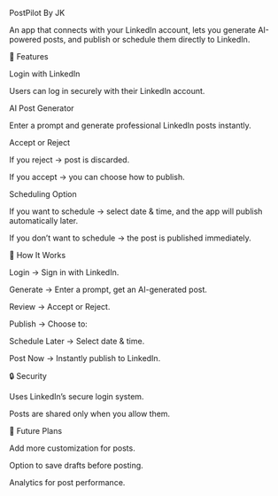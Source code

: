 PostPilot By JK

An app that connects with your LinkedIn account, lets you generate AI-powered posts, and publish or schedule them directly to LinkedIn.

🚀 Features

Login with LinkedIn

Users can log in securely with their LinkedIn account.

AI Post Generator

Enter a prompt and generate professional LinkedIn posts instantly.

Accept or Reject

If you reject → post is discarded.

If you accept → you can choose how to publish.

Scheduling Option

If you want to schedule → select date & time, and the app will publish automatically later.

If you don’t want to schedule → the post is published immediately.

📌 How It Works

Login → Sign in with LinkedIn.

Generate → Enter a prompt, get an AI-generated post.

Review → Accept or Reject.

Publish → Choose to:

Schedule Later → Select date & time.

Post Now → Instantly publish to LinkedIn.

🔒 Security

Uses LinkedIn’s secure login system.

Posts are shared only when you allow them.

📅 Future Plans

Add more customization for posts.

Option to save drafts before posting.

Analytics for post performance.
